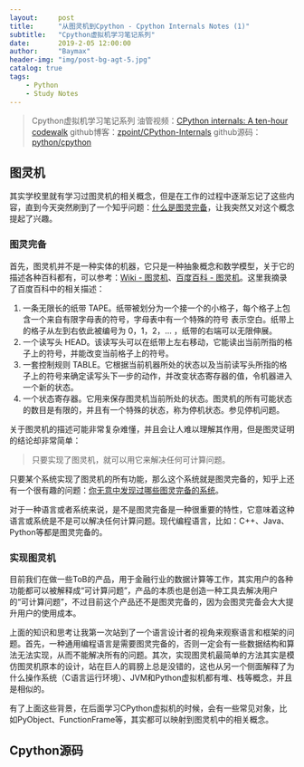 ```yaml
---
layout:     post
title:      "从图灵机到Cpython - Cpython Internals Notes (1)"
subtitle:   "Cpython虚拟机学习笔记系列"
date:       2019-2-05 12:00:00
author:     "Baymax"
header-img: "img/post-bg-agt-5.jpg"
catalog: true
tags:
    - Python
    - Study Notes
---
```


> Cpython虚拟机学习笔记系列
> 油管视频：[CPython internals: A ten-hour codewalk](https://pg.ucsd.edu/cpython-internals.htm)
> github博客：[zpoint/CPython-Internals](https://github.com/zpoint/CPython-Internals)
> github源码：[python/cpython](https://github.com/python/cpython)

## 图灵机

其实学校里就有学习过图灵机的相关概念，但是在工作的过程中逐渐忘记了这些内容，直到今天突然刷到了一个知乎问题：[什么是图灵完备](https://www.zhihu.com/question/20115374)，让我突然又对这个概念提起了兴趣。

### 图灵完备

首先，图灵机并不是一种实体的机器，它只是一种抽象概念和数学模型，关于它的描述各种百科都有，可以参考：[Wiki - 图灵机](https://zh.wikipedia.org/wiki/%E5%9B%BE%E7%81%B5%E6%9C%BA)、[百度百科 - 图灵机](https://baike.baidu.com/item/%E5%9B%BE%E7%81%B5%E6%9C%BA)。这里我摘录了百度百科中的相关描述：

1. 一条无限长的纸带 TAPE。纸带被划分为一个接一个的小格子，每个格子上包含一个来自有限字母表的符号，字母表中有一个特殊的符号 表示空白。纸带上的格子从左到右依此被编号为 0，1，2，... ，纸带的右端可以无限伸展。
2. 一个读写头 HEAD。该读写头可以在纸带上左右移动，它能读出当前所指的格子上的符号，并能改变当前格子上的符号。 
3. 一套控制规则 TABLE。它根据当前机器所处的状态以及当前读写头所指的格子上的符号来确定读写头下一步的动作，并改变状态寄存器的值，令机器进入一个新的状态。
4. 一个状态寄存器。它用来保存图灵机当前所处的状态。图灵机的所有可能状态的数目是有限的，并且有一个特殊的状态，称为停机状态。参见停机问题。

关于图灵机的描述可能非常复杂难懂，并且会让人难以理解其作用，但是图灵证明的结论却非常简单：

> 只要实现了图灵机，就可以用它来解决任何可计算问题。

只要某个系统实现了图灵机的所有功能，那么这个系统就是图灵完备的，知乎上还有一个很有趣的问题：[你无意中发现过哪些图灵完备的系统](https://www.zhihu.com/question/56501530)。

对于一种语言或者系统来说，是不是图灵完备是一种很重要的特性，它意味着这种语言或系统是不是可以解决任何计算问题。现代编程语言，比如：C++、Java、Python等都是图灵完备的。

### 实现图灵机

目前我们在做一些ToB的产品，用于金融行业的数据计算等工作，其实用户的各种功能都可以被解释成“可计算问题”，产品的本质也是创造一种工具去解决用户的“可计算问题”，不过目前这个产品还不是图灵完备的，因为会图灵完备会大大提升用户的使用成本。

上面的知识和思考让我第一次站到了一个语言设计者的视角来观察语言和框架的问题。首先，一种通用编程语言是需要图灵完备的，否则一定会有一些数据结构和算法无法实现，从而不能解决所有的问题。其次，实现图灵机最简单的方法其实是模仿图灵机原本的设计，站在巨人的肩膀上总是没错的，这也从另一个侧面解释了为什么操作系统（C语言运行环境）、JVM和Python虚拟机都有堆、栈等概念，并且是相似的。

有了上面这些背景，在后面学习CPython虚拟机的时候，会有一些常见对象，比如PyObject、FunctionFrame等，其实都可以映射到图灵机中的相关概念。

## Cpython源码

